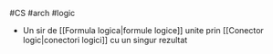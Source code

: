 #CS #arch #logic
- Un sir de [[Formula logica|formule logice]] unite prin [[Conector logic|conectori logici]] cu un singur rezultat
